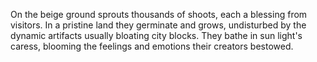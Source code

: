 On the beige ground sprouts thousands of shoots, each a blessing from visitors. In a pristine land they germinate and grows, undisturbed by the dynamic artifacts usually bloating city blocks. They bathe in sun light's caress, blooming the feelings and emotions their creators bestowed.
